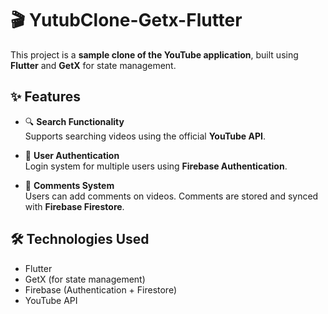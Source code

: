 # 🎬 YutubClone-Getx-Flutter

This project is a **sample clone of the YouTube application**, built using **Flutter** and **GetX** for state management.

## ✨ Features

- 🔍 **Search Functionality**  
  Supports searching videos using the official **YouTube API**.

- 🔐 **User Authentication**  
  Login system for multiple users using **Firebase Authentication**.

- 💬 **Comments System**  
  Users can add comments on videos. Comments are stored and synced with **Firebase Firestore**.

## 🛠️ Technologies Used

- Flutter
- GetX (for state management)
- Firebase (Authentication + Firestore)
- YouTube API



